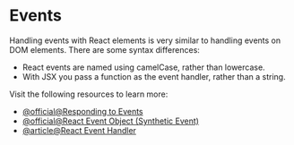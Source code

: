 # Events

Handling events with React elements is very similar to handling events on DOM elements. There are some syntax differences:

- React events are named using camelCase, rather than lowercase.
- With JSX you pass a function as the event handler, rather than a string.

Visit the following resources to learn more:

- [@official@Responding to Events](https://react.dev/learn/responding-to-events)
- [@official@React Event Object (Synthetic Event)](https://react.dev/reference/react-dom/components/common#react-event-object)
- [@article@React Event Handler](https://www.robinwieruch.de/react-event-handler/)
